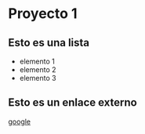 # Proyecto 1
## Esto es una lista
* elemento 1 
* elemento 2
* elemento 3
## Esto es un enlace externo
[google](http://www.google.es)